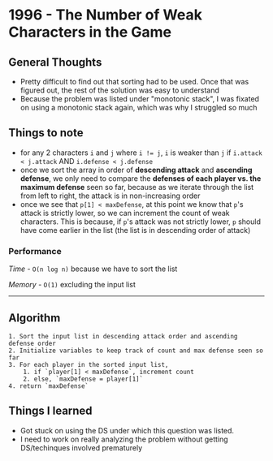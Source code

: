 # 1996 - The Number of Weak Characters in the Game

## General Thoughts
- Pretty difficult to find out that sorting had to be used. Once that was figured out, 
the rest of the solution was easy to understand
- Because the problem was listed under "monotonic stack", I was fixated on using a monotonic
stack again, which was why I struggled so much

## Things to note
- for any 2 characters `i` and `j` where `i != j`, `i` is weaker than `j` if `i.attack < j.attack` AND `i.defense < j.defense`
- once we sort the array in order of **descending attack** and **ascending defense**, we only need to compare the **defenses of each player vs. the maximum defense** seen so far, because as we iterate through the list from left to right, the attack is in non-increasing order
- once we see that `p[1] < maxDefense`, at this point we know that `p`'s attack is strictly lower, so we can increment the count of weak characters. This is because, if `p`'s attack was not strictly lower, `p` should have come earlier in the list (the list is in descending order of attack)

### Performance

*Time* - `O(n log n)` because we have to sort the list

*Memory* - `O(1)` excluding the input list

---

## Algorithm
```
1. Sort the input list in descending attack order and ascending defense order
2. Initialize variables to keep track of count and max defense seen so far
3. For each player in the sorted input list,
    1. if `player[1] < maxDefense`, increment count
    2. else, `maxDefense = player[1]`
4. return `maxDefense`
```
## Things I learned
- Got stuck on using the DS under which this question was listed. 
- I need to work on really analyzing the problem without getting DS/techinques involved prematurely